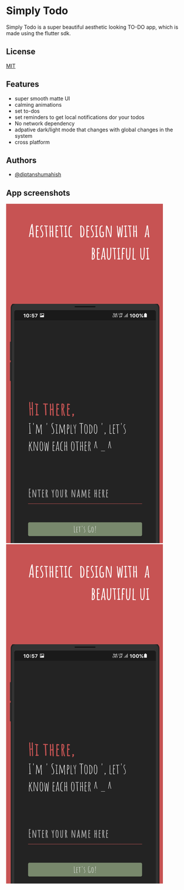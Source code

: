 
# Simply Todo

Simply Todo is a super beautiful aesthetic looking TO-DO app, which is made using the flutter 
sdk.






## License

[MIT](https://choosealicense.com/licenses/mit/)


## Features
- super smooth matte UI
- calming animations
- set to-dos
- set reminders to get local notifications dor your todos
- No network dependency
- adpative dark/light mode that changes with global changes in the system
- cross platform
## Authors

- [@diptanshumahish](https://www.github.com/diptanshumahish)

## App screenshots
![App screenhsot](/screenshots/simply1.png) ![App screenhsot](/screenshots/simply1.png)

